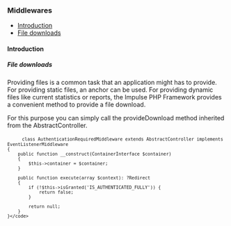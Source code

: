 <h3 class="doc-title">Middlewares</h3>

- [Introduction](#introduction)
- [File downloads](#file-downloads)

<h4><a id="introduction">Introduction</a></h4>

<h5><a id="pre-action-middleware">File downloads</a></h5>

Providing files is a common task that an application might has to provide. For providing static files, an anchor can be used. For providing dynamic files like current statistics or reports, the Impulse PHP Framework provides a convenient method to provide a file download.

For this purpose you can simply call the <span class="code-hint">provideDownload</span> method inherited from the <span class="code-hint">AbstractController</span>. 

<div class="code-header">
	<div class="container-fluid">
		<div class="row">
          <div class="button red"></div>
          <div class="button yellow"></div>
          <div class="button green"></div>
        </div>
    </div>
</div>
<pre class="code-white line-numbers language-php">
	<code class="imp-code language-php"><?php
	namespace App\Controller\Middleware;
	use Impulse\ImpulseBundle\Execution\Middleware\EventListenerMiddleware;
	use Psr\Container\ContainerInterface;
	use Symfony\Bundle\FrameworkBundle\Controller\AbstractController;

    class AuthenticationRequiredMiddleware extends AbstractController implements EventListenerMiddleware
    {
        public function __construct(ContainerInterface $container)
        {
            $this->container = $container;
        }

        public function execute(array $context): ?Redirect
        {
            if (!$this->isGranted('IS_AUTHENTICATED_FULLY')) {
                return false;
            }

            return null;
        }
    }</code>
</pre>
